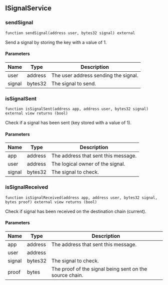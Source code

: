 ## ISignalService

### sendSignal

```solidity
function sendSignal(address user, bytes32 signal) external
```

Send a signal by storing the key with a value of 1.

#### Parameters

| Name   | Type    | Description                          |
| ------ | ------- | ------------------------------------ |
| user   | address | The user address sending the signal. |
| signal | bytes32 | The signal to send.                  |

### isSignalSent

```solidity
function isSignalSent(address app, address user, bytes32 signal) external view returns (bool)
```

Check if a signal has been sent (key stored with a value of 1).

#### Parameters

| Name   | Type    | Description                         |
| ------ | ------- | ----------------------------------- |
| app    | address | The address that sent this message. |
| user   | address | The logical owner of the signal.    |
| signal | bytes32 | The signal to check.                |

### isSignalReceived

```solidity
function isSignalReceived(address app, address user, bytes32 signal, bytes proof) external view returns (bool)
```

Check if signal has been received on the destination chain (current).

#### Parameters

| Name   | Type    | Description                                             |
| ------ | ------- | ------------------------------------------------------- |
| app    | address | The address that sent this message.                     |
| user   | address |                                                         |
| signal | bytes32 | The signal to check.                                    |
| proof  | bytes   | The proof of the signal being sent on the source chain. |

